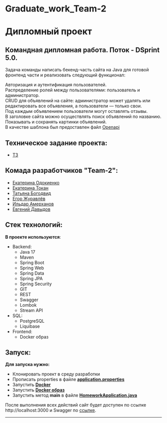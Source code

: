 # Graduate_work_Team-2

#  Дипломный проект
## Командная дипломная работа. Поток - DSprint 5.0.

Задача команды написать бекенд-часть сайта на Java для готовой фронтенд части и реализовать следующий функционал:

Авторизация и аутентификация пользователей.\
Распределение ролей между пользователями: пользователь и администратор.\
CRUD для объявлений на сайте: администратор может удалять или редактировать все объявления, а пользователи — только свои.\
Под каждым объявлением пользователи могут оставлять отзывы.\
В заголовке сайта можно осуществлять поиск объявлений по названию.\
Показывать и сохранять картинки объявлений.\
В качестве шаблона был предоставлен файл [Openapi](https://github.com/BizinMitya/front-react-avito/blob/v1.12/openapi.yaml)

## Техническое задание проекта:
- [ТЗ](https://skyengpublic.notion.site/02df5c2390684e3da20c7a696f5d463d)

## Комада разработчиков "Team-2":

 - [Екатерина Одокиенко](https://github.com/KatOli4ka)
 - [Екатерина Токан](https://github.com/KaterinaT666/)
 - [Татьяна Богодвид](https://github.com/TatyanaBogodvid)
 - [Егор Журавлёв](https://github.com/icedragal)
 - [Ильдар Амерханов](https://github.com/ildar1902)
 - [Евгений Давыдов](https://github.com/ITevgeniydav2022)
 
 
## Стек технологий:
**В проекте используются**:
 
* Backend:
    - Java 17
    - Maven
    - Spring Boot
    - Spring Web
    - Spring Data
    - Spring JPA
    - Spring Security
    - GIT
    - REST
    - Swagger
    - Lombok
    - Stream API
* SQL:
    - PostgreSQL
    - Liquibase
* Frontend:
    - Docker образ

## Запуск:
**Для запуска нужно:**
- Клонировать проект в среду разработки
- Прописать properties в файле **[application.properties](src/main/resources/application.properties)**
- Запустить **[Docker](https://www.docker.com)**
- Запустить **[Docker образ](https://drive.google.com/file/d/1UZTpeTAQpC4ANkHEFAGK2yjTFzZhXLPz/view)**
- Запустить метод **main** в файле **[HomeworkApplication.java](src/main/java/ru/skypro/homework/HomeworkApplication.java)**

После выполнения всех действий сайт будет доступен по ссылке http://localhost:3000 и Swagger по [ссылке](https://editor.swagger.io/).

------
